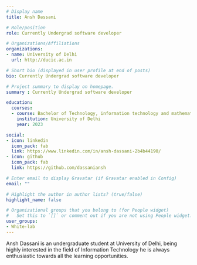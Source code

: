 ```yaml
---
# Display name
title: Ansh Dassani

# Role/position
role: Currently Undergrad software developer

# Organizations/Affiliations
organizations:
- name: University of Delhi
  url: http://ducic.ac.in

# Short bio (displayed in user profile at end of posts)
bio: Currently Undergrad software developer

# Project summary to display on homepage.
summary : Currently Undergrad software developer

education:
  courses:
  - course: Bachelor of Technology, information technology and mathematical innovation
    institution: University of Delhi
    year: 2023

social:
- icon: linkedin
  icon_pack: fab
  link: https://www.linkedin.com/in/ansh-dassani-2b4b44190/
- icon: github
  icon_pack: fab
  link: https://github.com/dassaniansh

# Enter email to display Gravatar (if Gravatar enabled in Config)
email: ""

# Highlight the author in author lists? (true/false)
highlight_name: false

# Organizational groups that you belong to (for People widget)
#   Set this to `[]` or comment out if you are not using People widget.
user_groups:
- White-lab
---
```


Ansh Dassani is an undergraduate student at University of Delhi, being highly interested in the field of Information Technology he is always enthusiastic towards all the learning opportunities.
